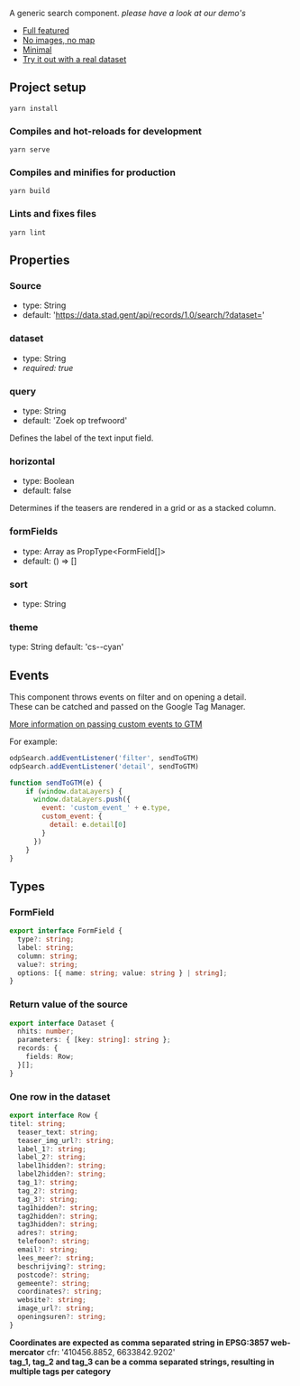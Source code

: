 A generic search component.
*please have a look at our demo's*

* [Full featured](./demo/full.html)
* [No images, no map](./demo/no-image.html)
* [Minimal](./demo/minimal.html)
* [Try it out with a real dataset](./demo/index.html)

## Project setup
```
yarn install
```

### Compiles and hot-reloads for development
```
yarn serve
```

### Compiles and minifies for production
```
yarn build
```

### Lints and fixes files
```
yarn lint
```

## Properties

### Source

* type: String
* default: 'https://data.stad.gent/api/records/1.0/search/?dataset='

### dataset

* type: String
* *required: true*

### query

* type: String
* default: 'Zoek op trefwoord'

Defines the label of the text input field.

### horizontal

* type: Boolean
* default: false

Determines if the teasers are rendered in a grid or as a stacked column.

### formFields

* type: Array as PropType<FormField[]>
* default: () => []

### sort

* type: String

### theme

type: String
default: 'cs--cyan'

## Events

This component throws events on filter and on opening a detail.  
These can be catched and passed on the Google Tag Manager.

[More information on passing custom events to GTM](https://www.simoahava.com/analytics/track-interactions-in-shadow-dom-google-tag-manager/)

For example:

```js
odpSearch.addEventListener('filter', sendToGTM)
odpSearch.addEventListener('detail', sendToGTM)

function sendToGTM(e) {
    if (window.dataLayers) {
      window.dataLayers.push({
        event: 'custom_event_' + e.type,
        custom_event: {
          detail: e.detail[0]
        }
      })
    }
}
```

## Types

### FormField 

```ts
export interface FormField {
  type?: string;
  label: string;
  column: string;
  value?: string;
  options: [{ name: string; value: string } | string];
}
```

### Return value of the source

```ts
export interface Dataset {
  nhits: number;
  parameters: { [key: string]: string };
  records: {
    fields: Row;
  }[];
}
```

### One row in the dataset

```ts
export interface Row {
titel: string;
  teaser_text: string;
  teaser_img_url?: string;
  label_1?: string;
  label_2?: string;
  label1hidden?: string;
  label2hidden?: string;
  tag_1?: string;
  tag_2?: string;
  tag_3?: string;
  tag1hidden?: string;
  tag2hidden?: string;
  tag3hidden?: string;
  adres?: string;
  telefoon?: string;
  email?: string;
  lees_meer?: string;
  beschrijving?: string;
  postcode?: string;
  gemeente?: string;
  coordinates?: string;
  website?: string;
  image_url?: string;
  openingsuren?: string;
}
```

**Coordinates are expected as comma separated string in  EPSG:3857 web-mercator** cfr: '410456.8852, 6633842.9202'  
**tag_1, tag_2 and tag_3 can be a comma separated strings, resulting in multiple tags per category**
